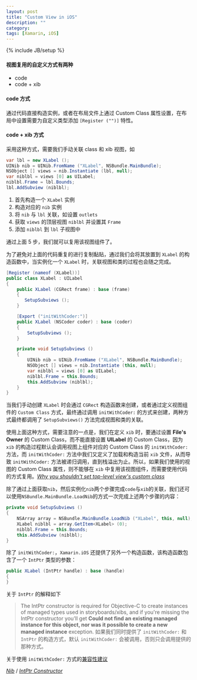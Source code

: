 ```yaml
---
layout: post
title: "Custom View in iOS"
description: ""
category: 
tags: [Xamarin, iOS]
---
```

{% include JB/setup %}

#### 视图复用的自定义方式有两种

* code
* code + xib

#### code 方式

通过代码直接构造实例，或者在布局文件上通过 Custom Class 属性设置，在布局中设置需要为自定义类型添加 `[Register ("")]` 特性。

#### code + xib 方式

采用这种方式，需要我们手动关联 class 和 xib 视图，如

```csharp
var lbl = new XLabel ();
UINib nib = UINib.FromName ("XLabel", NSBundle.MainBundle);
NSObject [] views = nib.Instantiate (lbl, null);
var niblbl = views [0] as UILabel;
niblbl.Frame = lbl.Bounds;
lbl.AddSubview (niblbl);
```

1. 首先构造一个 `XLabel` 实例
2. 构造对应的 `nib` 实例
3. 将 `nib` 与 `lbl` 关联，如设置 `outlets`
4. 获取 `views` 的顶层视图 `niblbl` 并设置其 `Frame`
5. 添加 `niblbl` 到 `lbl` 子视图中

通过上面 5 步，我们就可以复用该视图组件了。

为了避免对上面的代码重复的进行复制黏贴，通过我们会将其放置到 `XLabel` 的构造函数中，当实例化一个 `XLabel` 时，关联视图和类的过程也会随之完成。

```csharp
[Register (nameof (XLabel))]
public class XLabel : UILabel
{
    public XLabel (CGRect frame) : base (frame)
	{
	   SetupSubviews ();
    }

    [Export ("initWithCoder:")]
    public XLabel (NSCoder coder) : base (coder)
    {
        SetupSubviews ();
    }

    private void SetupSubviews ()
    {
        UINib nib = UINib.FromName ("XLabel", NSBundle.MainBundle);
        NSObject [] views = nib.Instantiate (this, null);
        var niblbl = views [0] as UILabel;
        niblbl.Frame = this.Bounds;
        this.AddSubview (niblbl);
    }
}
```

当我们手动创建 `XLabel` 时会通过 `CGRect` 构造函数来创建，或者通过定义视图组件的 `Custom Class` 方式，最终通过调用 `initWithCoder:` 的方式来创建，两种方式最终都调用了 `SetupSubviews()` 方法完成视图和类的关联。

使用上面这种方式，需要注意的一点是，我们在定义 `xib` 时，要通过设置 **File's Owner** 的 Custom Class，而不能直接设置 **UILabel** 的 Custom Class，因为 `xib` 的构造过程默认会调用视图上组件对应的 Custom Class 的 `initWithCoder:` 方法，而 `initWithCoder:` 方法中我们又定义了加载和构造当前 `xib` 文件，从而导致 `initWithCoder:` 方法被递归调用，直到栈溢出为止。所以，如果我们使用的视图的 Custom Class 属性，则不能够在 `xib` 中复用该视图组件，而需要使用代码的方式复用。[*Why you shouldn't set top-level view's custom class*](https://guides.codepath.com/ios/Custom-Views#why-you-shouldn-t-set-top-level-view-s-custom-class)

除了通过上面获取`nib`，然后实例化`nib`两个步骤完成`code`与`xib`的关联，我们还可以使用`NSBundle.MainBundle.LoadNib`的方式一次完成上述两个步骤的内容：

```csharp
private void SetupSubviews ()
{
    NSArray array = NSBundle.MainBundle.LoadNib ("XLabel", this, null);
    XLabel niblbl = array.GetItem<XLabel> (0);
    niblbl.Frame = this.Bounds;
    this.AddSubview (niblbl);
}
```

除了 `initWithCoder:`，`Xamarin.iOS` 还提供了另外一个构造函数，该构造函数包含了一个 `IntPtr` 类型的参数：

```csharp
public XLabel (IntPtr handle) : base (handle)
{
}
```

关于 `IntPtr` 的解释如下
> The IntPtr constructor is required for Objective-C to create instances of managed types used in storyboards/xibs, and if you're missing the IntPtr constructor you'll get **Could not find an existing managed instance for this object, nor was it possible to create a new managed instance** exception.
如果我们同时提供了 `initWithCoder:` 和 `IntPtr` 的构造方式，默认 `initWithCoder:` 会被调用，否则只会调用提供的那种方式。

关于使用 `initWithCoder:` 方式的[兼容性建议](http://kanlei.github.io/article/2016/06/25/improve-ios-9-compatibility)

[*Nib*](https://developer.apple.com/library/content/documentation/Cocoa/Conceptual/LoadingResources/CocoaNibs/CocoaNibs.html) / 
[*IntPtr Constructor*](https://developer.xamarin.com/guides/ios/under_the_hood/api_design/#Types_and_Interface_Builder)
